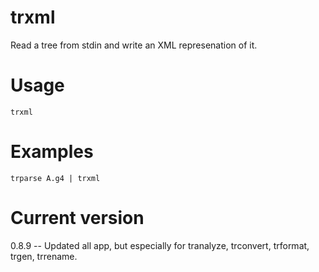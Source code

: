 # trxml

Read a tree from stdin and write an XML represenation of it.

# Usage

    trxml

# Examples

    trparse A.g4 | trxml

# Current version

0.8.9 -- Updated all app, but especially for tranalyze, trconvert, trformat, trgen, trrename.
